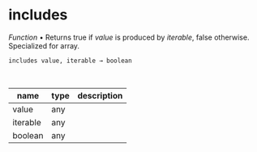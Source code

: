 # includes

_Function_ &bull; Returns true if _value_ is produced by _iterable_, false otherwise. Specialized for array.

<pre><code>includes value, iterable &rarr; boolean</code></pre>
<br>

| name | type | description |
|------|------|-------------|
|value|any||
|iterable|any||
|boolean|any||




